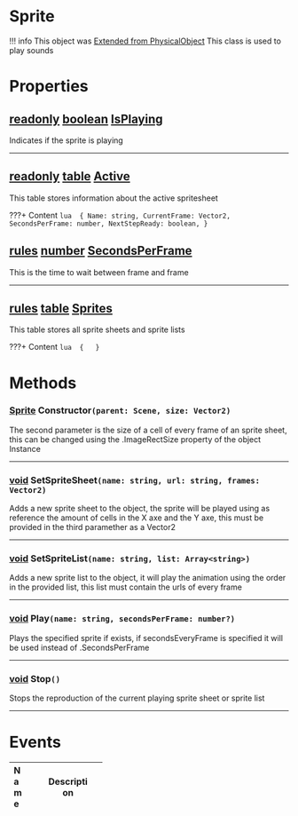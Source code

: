 # Sprite
!!! info 
	 This object was [Extended from PhysicalObject](PhysicalObject.md)
This class is used to play sounds
	 
 
# Properties

## [readonly](readonly.md) [boolean](boolean.md) <u>IsPlaying</u> 
Indicates if the sprite is playing
		
___
## [readonly](readonly.md) [table](table.md) <u>Active</u> 
This table stores information about the active spritesheet
 
???+ Content 
	```lua 
	{
 		Name: string,
		CurrentFrame: Vector2,
		SecondsPerFrame: number,
		NextStepReady: boolean,
	} 
	```
## [rules](rules.md) [number](number.md) <u>SecondsPerFrame</u> 
This is the time to wait between frame and frame
		
___
## [rules](rules.md) [table](table.md) <u>Sprites</u> 
This table stores all sprite sheets and sprite lists 
		 
???+ Content 
	```lua 
	{ 	} 
	```


# Methods

### [Sprite](Sprite.md) Constructor`(parent: Scene, size: Vector2)` 
The second parameter is the size of a cell of every frame of an sprite sheet, this can be changed using the .ImageRectSize property of the object Instance 
	
___
### [void](https://create.roblox.com/docs/scripting/luau/nil) SetSpriteSheet`(name: string, url: string, frames: Vector2)` 
Adds a new sprite sheet to the object, the sprite will be played using as reference the amount of cells in the X axe and the Y axe, this must be provided in the third paramether as a Vector2
	
___
### [void](https://create.roblox.com/docs/scripting/luau/nil) SetSpriteList`(name: string, list: Array<string>)` 
Adds a new sprite list to the object, it will play the animation using the order in the provided list, this list must contain the urls of every frame
	
___
### [void](https://create.roblox.com/docs/scripting/luau/nil) Play`(name: string, secondsPerFrame: number?)` 
Plays the specified sprite if exists, if secondsEveryFrame is specified it will be used instead of .SecondsPerFrame
	
___
### [void](https://create.roblox.com/docs/scripting/luau/nil) Stop`()` 
Stops the reproduction of the current playing sprite sheet or sprite list
	
___

# Events
|<div style="width:20%; max-size: 20%">Name</div>|<div style="width:80%; max-size: 80%">Description</div>|
|---|---|



